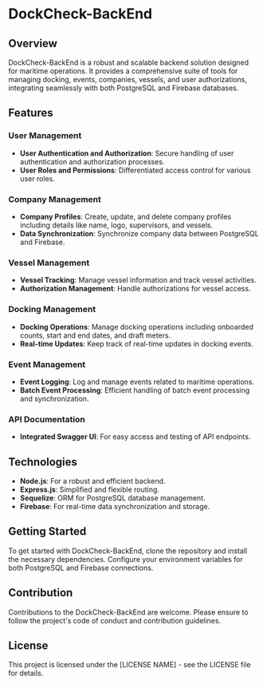 # DockCheck-BackEnd

## Overview
DockCheck-BackEnd is a robust and scalable backend solution designed for maritime operations. It provides a comprehensive suite of tools for managing docking, events, companies, vessels, and user authorizations, integrating seamlessly with both PostgreSQL and Firebase databases.

## Features

### User Management
- **User Authentication and Authorization**: Secure handling of user authentication and authorization processes.
- **User Roles and Permissions**: Differentiated access control for various user roles.

### Company Management
- **Company Profiles**: Create, update, and delete company profiles including details like name, logo, supervisors, and vessels.
- **Data Synchronization**: Synchronize company data between PostgreSQL and Firebase.

### Vessel Management
- **Vessel Tracking**: Manage vessel information and track vessel activities.
- **Authorization Management**: Handle authorizations for vessel access.

### Docking Management
- **Docking Operations**: Manage docking operations including onboarded counts, start and end dates, and draft meters.
- **Real-time Updates**: Keep track of real-time updates in docking events.

### Event Management
- **Event Logging**: Log and manage events related to maritime operations.
- **Batch Event Processing**: Efficient handling of batch event processing and synchronization.

### API Documentation
- **Integrated Swagger UI**: For easy access and testing of API endpoints.

## Technologies
- **Node.js**: For a robust and efficient backend.
- **Express.js**: Simplified and flexible routing.
- **Sequelize**: ORM for PostgreSQL database management.
- **Firebase**: For real-time data synchronization and storage.

## Getting Started
To get started with DockCheck-BackEnd, clone the repository and install the necessary dependencies. Configure your environment variables for both PostgreSQL and Firebase connections.

## Contribution
Contributions to the DockCheck-BackEnd are welcome. Please ensure to follow the project's code of conduct and contribution guidelines.

## License
This project is licensed under the [LICENSE NAME] - see the LICENSE file for details.
